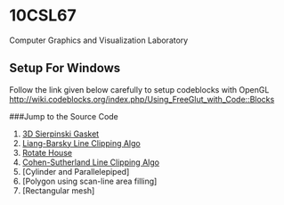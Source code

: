 # 10CSL67
Computer Graphics and Visualization Laboratory

## Setup For Windows 
Follow the link given below carefully to setup codeblocks with OpenGL
http://wiki.codeblocks.org/index.php/Using_FreeGlut_with_Code::Blocks

###Jump to the Source Code
 1. [3D Sierpinski Gasket](https://github.com/Mahendra114027/10CSL67/raw/master/01%20-%20Serpienski%20Gasket/3D-Serpienski%20Gasket/main.cpp)    
 2. [Liang-Barsky Line Clipping Algo](https://github.com/Mahendra114027/10CSL67/raw/master/02%20-%20Liang%20Barsky%20Line%20Clipping%20Algo/LiangBarsky/main.cpp)    
 4. [Rotate House](https://github.com/Mahendra114027/10CSL67/raw/master/04%20-%20Rotate%20House/RotateHouse/main.cpp)
 5. [Cohen-Sutherland Line Clipping Algo](https://raw.githubusercontent.com/Mahendra114027/10CSL67/master/05%20-%20Cohen%20Sutherland%20Line%20Clipping%20Algo/CohenSutherlandLineClipping/main.cpp)    
 6. [Cylinder and Parallelepiped]    
 9. [Polygon using scan-line area filling]
 10. [Rectangular mesh]


